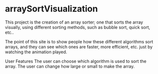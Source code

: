 # arraySortVisualization


This project is the creation of an array sorter; one that sorts the array visually, using different sorting methods, such as bubble sort, quick sort, etc..

The point of this site is to show people how these different algorithms sort arrays, and they can see which ones are faster, more efficient, etc. just by watching the animation played.

User Features
The user can choose which algorithm is used to sort the array.
The user can change how large or small to make the array.

